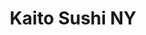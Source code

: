 ---
layout: place
title: "Kaito Sushi NY"
permalink: /new-york/bronxville/kaito-sushi-ny.html
stateAbbr: NY
stateName: New York
cityName: Bronxville
seo:
  name: "Kaito Sushi NY"
  type: Restaurant
  links: null
description: "Kaito Sushi NY serves delicious sushi in Bronxville, New York. Try fresh Japanese dishes for a great dining experience. "
place_id: ChIJr103-rGSwokReSFy8SWUMpY
photos:
  - name: >-
      places/ChIJr103-rGSwokReSFy8SWUMpY/photos/AeeoHcIgKQhRvVecVob-_0dS8QhM2HA-X4Nfjm7Cdo0lCfmg_Lm8XJzqpPD9BPHylb7usU7Q-rgLIonnUw9zW7FNqUyqCqrxc-mZoAW2OjLxCkp_8uN_9vQlsQpmdJgecT3h3kWQbTkEuEB4szl5tw--OV_ZlXWFWEvF1XmRbQLDIcNuvSdIygvjj754I2gLHxwbyvqVL_4fEjcIi0u05quXu3Ub8U3Yj_m8MHNxQplu1qgPmgYTjeQ6-5pM4EjIgD9GS4fGswNfpG1pKn5LFbARszjGzytNvWDgg9vYa-YIOLXnekHdd_gtz4viqbvp2m42PacJwYueuHyV9C6PwLGmdF4Qs7js_MGQSK6AMQjzeQwh7Cv3y7Ar03ivJ3tbCPltsIun8Uh8s2-bH4EJHYG6rWPV_E5LbDTnWW-h13cwLsYq0Ivp
    widthPx: 4800
    heightPx: 2163
    authorAttributions:
      - displayName: Jay Dixon
        uri: https://maps.google.com/maps/contrib/107866600029598521642
        photoUri: >-
          https://lh3.googleusercontent.com/a/ACg8ocKMjkUBZIwnOfISBUSkIo6NksctnrcAhkvcyEygZsW1AGqJlQ=s100-p-k-no-mo
    flagContentUri: >-
      https://www.google.com/local/imagery/report/?cb_client=maps_api_places.places_api&image_key=!1e10!2sCIHM0ogKEICAgICknr_K9gE&hl=en-US
    googleMapsUri: >-
      https://www.google.com/maps/place//data=!3m4!1e2!3m2!1sCIHM0ogKEICAgICknr_K9gE!2e10!4m2!3m1!1s0x89c292b1fa375daf:0x96329425f1722179
  - name: >-
      places/ChIJr103-rGSwokReSFy8SWUMpY/photos/AeeoHcKsRpss0rIQPKElnU4bOLB_PZuydu6vCHE31p6ZbNbP4mLFH9AhKm0fSt9LDVl2ZdFcO-UOUeCHGkC9HGJ8bYPsvfMNofRDSsIsq5PoIux9_tdlD8zTdnnfkHvcN6mMFGzwFtL0BgbNKUiyShmY2eQ4D3OpLXcAsNzVuyvqutJZ1vTSuGoZGqjlWnolpNDoISRY_CfvVtgGBd02zq_Jwk2rVjtm7Nuv3NuW_Pqch5mGjW0UvheuUKuaiUW_n0mMgNFqk7CM7DLTe-coFd0eHGYu4fDF67OOpyluIaj-8QvKYwonRYHamc5kxVlL6HHntZjCAkRQGh0t1gr-9gIGgWCl53YjEOO9lAtgiXUlpp_S1STSFpUGYycPjfW4brc7HpJ9zx25Gw1C9tU2lpbKoy0w-q6HfynHs_ZSsNEUgvU3J2U
    widthPx: 3024
    heightPx: 4032
    authorAttributions:
      - displayName: Pia V
        uri: https://maps.google.com/maps/contrib/104692250972745291058
        photoUri: >-
          https://lh3.googleusercontent.com/a/ACg8ocKB1INM6YFmjx2lPG3dg-CcGAgXSwNZr8btzGlY31zJm7_j22fX=s100-p-k-no-mo
    flagContentUri: >-
      https://www.google.com/local/imagery/report/?cb_client=maps_api_places.places_api&image_key=!1e10!2sCIHM0ogKEICAgICkie_ylAE&hl=en-US
    googleMapsUri: >-
      https://www.google.com/maps/place//data=!3m4!1e2!3m2!1sCIHM0ogKEICAgICkie_ylAE!2e10!4m2!3m1!1s0x89c292b1fa375daf:0x96329425f1722179
  - name: >-
      places/ChIJr103-rGSwokReSFy8SWUMpY/photos/AeeoHcIdllOt2BsadzmBwZrxqWO71I9laA2dWh8sGxWvChniFjj7QdsnuuiJnLYo3gx9ioPjRDibi0l4NKYLHp78aA2JZOWDKJmQHflVuPzGFpl2rNA9ezBwyyZdz3rPAylu3x7JmWW9l2QCo_5IV5hLrhWhOsDZlH-8Ij8Rh5i4TY3m0aLzdZpctGq9yyowbAT6BXI2O23TyyJEwwXyjt8q_Ya9wCE9awcDaParYgDbWE2Pih2azkKc7TRxMzWcDR4NlYKiq88ksUVP-nEnp1hHQ5dRQkh5LDVsb91qZuhXiPzgDA
    widthPx: 2048
    heightPx: 1153
    authorAttributions:
      - displayName: Kaito Sushi NY
        uri: https://maps.google.com/maps/contrib/103662137449615212584
        photoUri: >-
          https://lh3.googleusercontent.com/a-/ALV-UjWgDMFGvx6ypHICQ1q0bVy-PH1aqMi9uhzMVG5gQeKBFfM75iI=s100-p-k-no-mo
    flagContentUri: >-
      https://www.google.com/local/imagery/report/?cb_client=maps_api_places.places_api&image_key=!1e10!2sAF1QipPRCfD7rk2K5wdb46bSzGM9QgDMfGCgWq6tf9p-&hl=en-US
    googleMapsUri: >-
      https://www.google.com/maps/place//data=!3m4!1e2!3m2!1sAF1QipPRCfD7rk2K5wdb46bSzGM9QgDMfGCgWq6tf9p-!2e10!4m2!3m1!1s0x89c292b1fa375daf:0x96329425f1722179
  - name: >-
      places/ChIJr103-rGSwokReSFy8SWUMpY/photos/AeeoHcIQgnYzElT74SExcK6XM51uRnHbd6-1dFyMkDIVT6jRjexmMrSUbJZXzIIJG2QjzEwOgUFXzJUXPi0YJVZNL5ZXskhXdLwlK9a69-BmYvrakdp2ampa7TL0Hn7iJlOzvr-MbFHWUQpPpYJmaYUAF_5yLZ5N3Z79DIRc4uIcUpBu7ETyrQc1R_raajwf3yUOGkc4ID5ro4ZXD_r5jrl3aV2NysfsqPucsFYZLpth66OutRyUh505EHTmfN6kEoDfO97jNQ3OTyRvydbNNnH0bi1jFHSGcQwhbtr_oeOshVdNo4XBXIP_p5mUQUh12TONlX84t6kTT_u8AeJwBM3T-X0DA8yyJi-gmZERG3oSWSO3ZQeXT5ZXaLW4XPN-yFIw1RfQpQN2QajadCyethy7gQO_ZmTixcmNWnGJRvI0ASbn-PU
    widthPx: 4032
    heightPx: 3024
    authorAttributions:
      - displayName: J.
        uri: https://maps.google.com/maps/contrib/109143634381712227841
        photoUri: >-
          https://lh3.googleusercontent.com/a-/ALV-UjX3iVrRFSSL8oCY0BLsmlLx8n7fRJ28y-bvlBoRx0Km6d4CdQWpqQ=s100-p-k-no-mo
    flagContentUri: >-
      https://www.google.com/local/imagery/report/?cb_client=maps_api_places.places_api&image_key=!1e10!2sCIHM0ogKEICAgIDCk5zBwwE&hl=en-US
    googleMapsUri: >-
      https://www.google.com/maps/place//data=!3m4!1e2!3m2!1sCIHM0ogKEICAgIDCk5zBwwE!2e10!4m2!3m1!1s0x89c292b1fa375daf:0x96329425f1722179
  - name: >-
      places/ChIJr103-rGSwokReSFy8SWUMpY/photos/AeeoHcJ3g9ruvMf7dSX0pBgK6Rz4LJ1kG-EPWHtKxVkV-PSgCCZ_cn9jsibRJcWJ4lvLX8xzm5LePiZnniPyx0NEBJHelqwJhsmYnFGX1PuiLg8hoQiR9v0HENjNdaxJfAlM_ak2hudxk9f1fdmf3hIDUkqT4s6GVu97BZBIn0F9q9iyAtpxCX-KtnrNHXKi37TqRkQCHsKIDV7a7T_QkmubnNCyJ5aArGhG47w-FaPdcWMgE5fQYOXf4KZKrvNIaJxQAs6zDEkxP2rXS51GQWu1aSGJMeJxq9krrzQoovnVsfxN-RFRvHdpXB25y_cyQU-Fx2mbIae7tARDKQ_qYn31Vh02nX4JLsFVp_ZKY4Dt_pBogW8OGVYEE3mN104hVeFBGHxHS71r8cU3ATmcayT5adu5lyLDfDqYylKiL_XVjizyQtyN
    widthPx: 4032
    heightPx: 2268
    authorAttributions:
      - displayName: Sujarit Chermsirivatana
        uri: https://maps.google.com/maps/contrib/105565780805763592598
        photoUri: >-
          https://lh3.googleusercontent.com/a-/ALV-UjWWhHTgqfJsW6O-9UWvRrFGE-FzcSOD5oFd2F68E6ADZr2X5X2C=s100-p-k-no-mo
    flagContentUri: >-
      https://www.google.com/local/imagery/report/?cb_client=maps_api_places.places_api&image_key=!1e10!2sCIHM0ogKEICAgIDHr-bY0QE&hl=en-US
    googleMapsUri: >-
      https://www.google.com/maps/place//data=!3m4!1e2!3m2!1sCIHM0ogKEICAgIDHr-bY0QE!2e10!4m2!3m1!1s0x89c292b1fa375daf:0x96329425f1722179
  - name: >-
      places/ChIJr103-rGSwokReSFy8SWUMpY/photos/AeeoHcL78bfszB4Z8xaXXiqAlCzoQEkmJGCmWXuv23jiH_olMc4PQeCXnD92JLEmO-vyaVQfocGLZKzImPUllJrWxUhbPW6TgEjZM3JtbsfmyXQbaM5eoMHfOiQ3UOV4EQPG5Bh8xQx5flmiIepqO9aseJk7V8_aJj9q9fMPiVsclcmhc4XKR8S29v8XSHTsd2elXeqSgvpZFnr00kA0BZidEt89RPMn2VlxTLT8c9EEvKj8Z_YWKbC-Lw_sCTd98xMH0gRuCIW7xITxcGD3f1bLkqpz6LZjcjVqm4Dd2YUyg78WzetYuVta6q7BPfD4KdMULpYMpEMuIfN5BQTRFAOR42Q61jYitAGmiYdmci3NgrCtIqNPOyYFZ9BIfZcBF7lUDhOB4OSvETShxMm2Uq6pTG2rW6p6ITTiRdqeWW8qQMcFvGzu
    widthPx: 3763
    heightPx: 2510
    authorAttributions:
      - displayName: J.
        uri: https://maps.google.com/maps/contrib/109143634381712227841
        photoUri: >-
          https://lh3.googleusercontent.com/a-/ALV-UjX3iVrRFSSL8oCY0BLsmlLx8n7fRJ28y-bvlBoRx0Km6d4CdQWpqQ=s100-p-k-no-mo
    flagContentUri: >-
      https://www.google.com/local/imagery/report/?cb_client=maps_api_places.places_api&image_key=!1e10!2sCIHM0ogKEICAgIDChaimrAE&hl=en-US
    googleMapsUri: >-
      https://www.google.com/maps/place//data=!3m4!1e2!3m2!1sCIHM0ogKEICAgIDChaimrAE!2e10!4m2!3m1!1s0x89c292b1fa375daf:0x96329425f1722179
  - name: >-
      places/ChIJr103-rGSwokReSFy8SWUMpY/photos/AeeoHcIO-w58Vx4zhDLz0KSUBIHRDJ0qbG-Ng_0D44epEP20_ZjUPzcSg5cgmw7RuD6_JBbxVH2A004FNGDmfOREOPw-ibOlXnmHnU48XdSJxTZMff0QSZVu7cFrrWbmBN_dsp_l5kh5JCHkjfji7I-etVMY2Tcb7HqNYO8-06F8-axnkYawnZsM1pmYV_xAYFVgq2XS-KRlmLinztoNHRETFIIDIn_krUEhbl6hDJsw5KjjbVPL7A1Ab1CFfn4pzyv0rNL2GvZHmUmvGmARZQD5d1mYDbJt2xcHbsaldG5OJRGAvCnOalL0Aa4R-HD7wWVCKIPNuQzbzfPKvxscJY0bIW3nY4MwKZIajbL0rUnOYBm-UMXEbZuWJQQ8EU_y9YlV0yxlRhCuQDMxaHUPl-P3f1niruoTo63xYC3B0UIWQaw3KQ
    widthPx: 2848
    heightPx: 4032
    authorAttributions:
      - displayName: J.
        uri: https://maps.google.com/maps/contrib/109143634381712227841
        photoUri: >-
          https://lh3.googleusercontent.com/a-/ALV-UjX3iVrRFSSL8oCY0BLsmlLx8n7fRJ28y-bvlBoRx0Km6d4CdQWpqQ=s100-p-k-no-mo
    flagContentUri: >-
      https://www.google.com/local/imagery/report/?cb_client=maps_api_places.places_api&image_key=!1e10!2sCIHM0ogKEICAgIDC4pikMA&hl=en-US
    googleMapsUri: >-
      https://www.google.com/maps/place//data=!3m4!1e2!3m2!1sCIHM0ogKEICAgIDC4pikMA!2e10!4m2!3m1!1s0x89c292b1fa375daf:0x96329425f1722179
  - name: >-
      places/ChIJr103-rGSwokReSFy8SWUMpY/photos/AeeoHcKUVBX0_lv8yqWBoMV36hJcHeKvK6xwZ7PXTs8Rh38C1Xys8gzoUNACDwWaQl-JGsrfM_PfiG64F1FdFDIVxCZZfULmeJ1kEYERbKJBV2xO2jBS2n9gWiO-95TgxhgQZG6mBpMCacx4Nmu8SGUyrQ_4zsjI7tbzyHo4JLFkhLCzF6awCIRK5QcTEZdXy8rQwi0fYqxr2B8AEm7ddGTfq6PVSEq_RAXb-a5Un6vVhLrQFrQl7Eu6k62S9Nt_nYVtQxL4fzG0Dc4Ecyht-ozaPIAeYjaNuBiMw7mmibTL7F06wIhGnUe4QRUMV-OxWTdQEkUy-0O7IyiLLStj1wkEnfTwtGajDiNwSLm9WVqFf-5uhPdIxcnWzmfx7Y3fntxI7L5al5zhY2Rcg7GArOtWK01wID4fzibW0ewSepgFCyZQO-I
    widthPx: 3072
    heightPx: 4080
    authorAttributions:
      - displayName: Mad “MadWand3rer” Wanderer
        uri: https://maps.google.com/maps/contrib/113616102898501728956
        photoUri: >-
          https://lh3.googleusercontent.com/a-/ALV-UjX0J5YkxumDWYKveuGAf_tV84tzN-zTEIgFzoa7Fhn6_HHW_h3l6g=s100-p-k-no-mo
    flagContentUri: >-
      https://www.google.com/local/imagery/report/?cb_client=maps_api_places.places_api&image_key=!1e10!2sCIHM0ogKEICAgICZvtvwjQE&hl=en-US
    googleMapsUri: >-
      https://www.google.com/maps/place//data=!3m4!1e2!3m2!1sCIHM0ogKEICAgICZvtvwjQE!2e10!4m2!3m1!1s0x89c292b1fa375daf:0x96329425f1722179
  - name: >-
      places/ChIJr103-rGSwokReSFy8SWUMpY/photos/AeeoHcLMa52BMg7I2J9ESlDm_7BDod_5aP8vNm0gzEOLse8GaiWxbEgwgsezLZ2B1K4mi-5y3DDuq_5A2XapqnYQIp3FR2QCPD3MmYw6-mGhZUEDbTBMLsCKL169oSm6rU7ur61QLZfj182W74Cn83mlXQ-vR0OoCJZghAbwu7S-pBHQe2aQEtZQZ-p_l544hU7H-2x0g-puv_V3ymnbFvvlq9PnX-gPbmHkPb0WcKNAlm5Xv-Fxvog00w_oa7jOEK89x-meT8Q5Cb4NjEFO_CNp1N9zfJ2fwkuS70vk6OCD6bAk6_SqFjZAw2QenkfmMrJMtLBP6S1-YJRWpsRRFHNI7IS01BYvY2BWKbY11XgyCxmKYG5XLjSJhmQwCBGbly0S8lLrNZlqQScfPsHh1gVgTAdI98o05coFRLWNlewtO7Vi_A
    widthPx: 3024
    heightPx: 3090
    authorAttributions:
      - displayName: J.
        uri: https://maps.google.com/maps/contrib/109143634381712227841
        photoUri: >-
          https://lh3.googleusercontent.com/a-/ALV-UjX3iVrRFSSL8oCY0BLsmlLx8n7fRJ28y-bvlBoRx0Km6d4CdQWpqQ=s100-p-k-no-mo
    flagContentUri: >-
      https://www.google.com/local/imagery/report/?cb_client=maps_api_places.places_api&image_key=!1e10!2sCIHM0ogKEICAgIDChajmRA&hl=en-US
    googleMapsUri: >-
      https://www.google.com/maps/place//data=!3m4!1e2!3m2!1sCIHM0ogKEICAgIDChajmRA!2e10!4m2!3m1!1s0x89c292b1fa375daf:0x96329425f1722179
  - name: >-
      places/ChIJr103-rGSwokReSFy8SWUMpY/photos/AeeoHcKilfy-gbZ3_p4IC9l0ef55fTcMTLT4Y9HwfbarCZlinez30-nBCBjy4rGz8BnQV9K9i92erVwemEvVyyT71VAZu2PRbMcmVGLHoLTftFJoEQhU9snJYssFC4wVYIOlebLg6ZSkYF_tu1Kw_dvX9ksol9gZ9yuLz2sAoC7U6HNBgR18WQAExW8oI6g-BhoevC-yKH9TwZw-va0jvmD1wMCao60g_13DQZ8Z4DzYEzo-JfgUwdUKO7AJAQpMNRcw9ddQgjycTE0oy84n3-Ki5ZrPE4ph75QV8GroIEVaXy3tPWY8RkXM2McDKWEff4Mih5PFlGqFBKllkhdRxLysZO72j_gdEDU0RI854RHD99Cx09jgWGAHTujME_-7zQS7f6V6M5A33mzBtE9PG5YX2bj6OiZTkAE7coTn53NZt7qGooCC
    widthPx: 3024
    heightPx: 4032
    authorAttributions:
      - displayName: Pia V
        uri: https://maps.google.com/maps/contrib/104692250972745291058
        photoUri: >-
          https://lh3.googleusercontent.com/a/ACg8ocKB1INM6YFmjx2lPG3dg-CcGAgXSwNZr8btzGlY31zJm7_j22fX=s100-p-k-no-mo
    flagContentUri: >-
      https://www.google.com/local/imagery/report/?cb_client=maps_api_places.places_api&image_key=!1e10!2sCIHM0ogKEICAgICkie_ytAE&hl=en-US
    googleMapsUri: >-
      https://www.google.com/maps/place//data=!3m4!1e2!3m2!1sCIHM0ogKEICAgICkie_ytAE!2e10!4m2!3m1!1s0x89c292b1fa375daf:0x96329425f1722179
address: 28 Palmer Ave, Bronxville, NY 10708, USA
street: 28 Palmer Ave
city: Bronxville
state: NY
zip: '10708'
country: USA
neighborhood: null
latitude: '40.941296'
longitude: '-73.837433'
accessibility_options:
  wheelchairAccessibleParking: true
  wheelchairAccessibleEntrance: true
  wheelchairAccessibleRestroom: true
  wheelchairAccessibleSeating: true
business_status: OPERATIONAL
name: Kaito Sushi NY
google_maps_links:
  directionsUri: >-
    https://www.google.com/maps/dir//''/data=!4m7!4m6!1m1!4e2!1m2!1m1!1s0x89c292b1fa375daf:0x96329425f1722179!3e0
  placeUri: https://maps.google.com/?cid=10822875745210212729
  writeAReviewUri: >-
    https://www.google.com/maps/place//data=!4m3!3m2!1s0x89c292b1fa375daf:0x96329425f1722179!12e1
  reviewsUri: >-
    https://www.google.com/maps/place//data=!4m4!3m3!1s0x89c292b1fa375daf:0x96329425f1722179!9m1!1b1
  photosUri: >-
    https://www.google.com/maps/place//data=!4m3!3m2!1s0x89c292b1fa375daf:0x96329425f1722179!10e5
primary_type: Japanese Restaurant
opening_hours:
  regular: null
  current: null
secondary_opening_hours:
  regular:
    weekdayDescriptions: null
    type: null
  current:
    weekdayDescriptions: null
    type: null
phone: null
price_level: null
price_range: null
rating: null
rating_count: 0
website: null
reviews: null
parking_options: null
payment_options: null
allow_dogs: null
curbside_pickup: null
delivery: null
dine_in: null
good_for_children: null
good_for_groups: null
good_for_sports: null
live_music: null
menu_for_children: null
outdoor_seating: null
reservable: null
restroom: null
serves_beer: null
serves_breakfast: null
serves_brunch: null
serves_cocktails: null
serves_coffee: null
serves_dinner: null
serves_dessert: null
serves_lunch: null
serves_vegetarian_food: null
serves_wine: null
takeout: null
summary: null

---